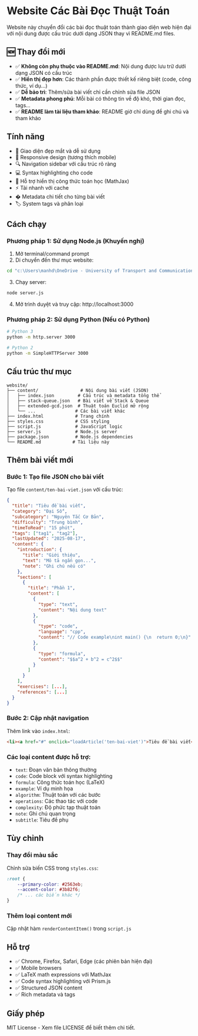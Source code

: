 # Website Các Bài Đọc Thuật Toán

Website này chuyển đổi các bài đọc thuật toán thành giao diện web hiện đại với nội dung được cấu trúc dưới dạng JSON thay vì README.md files.

## 🆕 Thay đổi mới

- ✅ **Không còn phụ thuộc vào README.md**: Nội dung được lưu trữ dưới dạng JSON có cấu trúc
- ✅ **Hiển thị đẹp hơn**: Các thành phần được thiết kế riêng biệt (code, công thức, ví dụ...)
- ✅ **Dễ bảo trì**: Thêm/sửa bài viết chỉ cần chỉnh sửa file JSON
- ✅ **Metadata phong phú**: Mỗi bài có thông tin về độ khó, thời gian đọc, tags...
- ✅ **README làm tài liệu tham khảo**: README giờ chỉ dùng để ghi chú và tham khảo

## Tính năng

- 🎯 Giao diện đẹp mắt và dễ sử dụng
- 📱 Responsive design (tương thích mobile)
- 🔍 Navigation sidebar với cấu trúc rõ ràng
- 💻 Syntax highlighting cho code
- 🧮 Hỗ trợ hiển thị công thức toán học (MathJax)
- ⚡ Tải nhanh với cache
- � Metadata chi tiết cho từng bài viết
- 🏷️ System tags và phân loại

## Cách chạy

### Phương pháp 1: Sử dụng Node.js (Khuyến nghị)

1. Mở terminal/command prompt
2. Di chuyển đến thư mục website:
```bash
cd "c:\Users\manhd\OneDrive - University of Transport and Communications\Máy tính\CacBaiDocThuatToan\website"
```

3. Chạy server:
```bash
node server.js
```

4. Mở trình duyệt và truy cập: http://localhost:3000

### Phương pháp 2: Sử dụng Python (Nếu có Python)

```bash
# Python 3
python -m http.server 3000

# Python 2
python -m SimpleHTTPServer 3000
```

## Cấu trúc thư mục

```
website/
├── content/                # Nội dung bài viết (JSON)
│   ├── index.json         # Cấu trúc và metadata tổng thể
│   ├── stack-queue.json   # Bài viết về Stack & Queue
│   ├── extended-gcd.json  # Thuật toán Euclid mở rộng
│   └── ...               # Các bài viết khác
├── index.html            # Trang chính
├── styles.css            # CSS styling
├── script.js             # JavaScript logic
├── server.js             # Node.js server
├── package.json          # Node.js dependencies
└── README.md            # Tài liệu này
```

## Thêm bài viết mới

### Bước 1: Tạo file JSON cho bài viết

Tạo file `content/ten-bai-viet.json` với cấu trúc:

```json
{
  "title": "Tiêu đề bài viết",
  "category": "Đại Số", 
  "subcategory": "Nguyên Tắc Cơ Bản",
  "difficulty": "Trung bình",
  "timeToRead": "15 phút",
  "tags": ["tag1", "tag2"],
  "lastUpdated": "2025-08-17",
  "content": {
    "introduction": {
      "title": "Giới thiệu",
      "text": "Mô tả ngắn gọn...",
      "note": "Ghi chú nếu có"
    },
    "sections": [
      {
        "title": "Phần 1",
        "content": [
          {
            "type": "text",
            "content": "Nội dung text"
          },
          {
            "type": "code",
            "language": "cpp",
            "content": "// Code example\nint main() {\n  return 0;\n}"
          },
          {
            "type": "formula",
            "content": "$$a^2 + b^2 = c^2$$"
          }
        ]
      }
    ],
    "exercises": [...],
    "references": [...]
  }
}
```

### Bước 2: Cập nhật navigation

Thêm link vào `index.html`:

```html
<li><a href="#" onclick="loadArticle('ten-bai-viet')">Tiêu đề bài viết</a></li>
```

### Các loại content được hỗ trợ:

- `text`: Đoạn văn bản thông thường
- `code`: Code block với syntax highlighting
- `formula`: Công thức toán học (LaTeX)
- `example`: Ví dụ minh họa
- `algorithm`: Thuật toán với các bước
- `operations`: Các thao tác với code
- `complexity`: Độ phức tạp thuật toán
- `note`: Ghi chú quan trọng
- `subtitle`: Tiêu đề phụ

## Tùy chỉnh

### Thay đổi màu sắc
Chỉnh sửa biến CSS trong `styles.css`:
```css
:root {
    --primary-color: #2563eb;
    --accent-color: #3b82f6;
    /* ... các biến khác */
}
```

### Thêm loại content mới
Cập nhật hàm `renderContentItem()` trong `script.js`

## Hỗ trợ

- ✅ Chrome, Firefox, Safari, Edge (các phiên bản hiện đại)
- ✅ Mobile browsers
- ✅ LaTeX math expressions với MathJax
- ✅ Code syntax highlighting với Prism.js
- ✅ Structured JSON content
- ✅ Rich metadata và tags

## Giấy phép

MIT License - Xem file LICENSE để biết thêm chi tiết.
